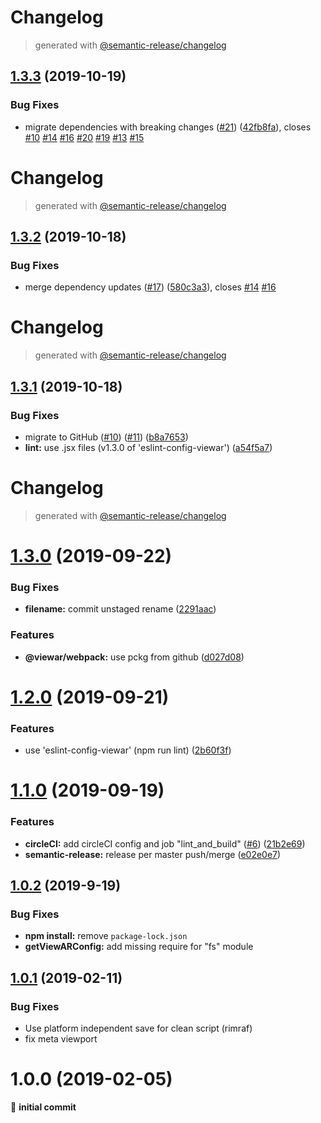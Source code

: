 # Changelog
> generated with [@semantic-release/changelog](https://github.com/semantic-release/changelog)

## [1.3.3](https://github.com/viewar/viewar-boilerplate-react/compare/v1.3.2...v1.3.3) (2019-10-19)


### Bug Fixes

* migrate dependencies with breaking changes ([#21](https://github.com/viewar/viewar-boilerplate-react/issues/21)) ([42fb8fa](https://github.com/viewar/viewar-boilerplate-react/commit/42fb8fa4d82ff9dbd3b1be7545e5d5e435056a8a)), closes [#10](https://github.com/viewar/viewar-boilerplate-react/issues/10) [#14](https://github.com/viewar/viewar-boilerplate-react/issues/14) [#16](https://github.com/viewar/viewar-boilerplate-react/issues/16) [#20](https://github.com/viewar/viewar-boilerplate-react/issues/20) [#19](https://github.com/viewar/viewar-boilerplate-react/issues/19) [#13](https://github.com/viewar/viewar-boilerplate-react/issues/13) [#15](https://github.com/viewar/viewar-boilerplate-react/issues/15)

# Changelog

> generated with [@semantic-release/changelog](https://github.com/semantic-release/changelog)

## [1.3.2](https://github.com/viewar/viewar-boilerplate-react/compare/v1.3.1...v1.3.2) (2019-10-18)


### Bug Fixes

* merge dependency updates ([#17](https://github.com/viewar/viewar-boilerplate-react/issues/17)) ([580c3a3](https://github.com/viewar/viewar-boilerplate-react/commit/580c3a314f8c71158a077b2fa00b528c20c806ed)), closes [#14](https://github.com/viewar/viewar-boilerplate-react/issues/14) [#16](https://github.com/viewar/viewar-boilerplate-react/issues/16)

# Changelog

> generated with [@semantic-release/changelog](https://github.com/semantic-release/changelog)

## [1.3.1](https://github.com/viewar/viewar-boilerplate-react/compare/v1.3.0...v1.3.1) (2019-10-18)

### Bug Fixes

* migrate to GitHub ([#10](https://github.com/viewar/viewar-boilerplate-react/issues/10)) ([#11](https://github.com/viewar/viewar-boilerplate-react/issues/11)) ([b8a7653](https://github.com/viewar/viewar-boilerplate-react/commit/b8a7653936769c76fdb4833745237e79e157ae0a))
* **lint:** use .jsx files (v1.3.0 of 'eslint-config-viewar') ([a54f5a7](https://github.com/viewar/viewar-boilerplate-react/commit/a54f5a71af22eb7e353bb668a4b1dda8a877cb56))

# Changelog

> generated with [@semantic-release/changelog](https://github.com/semantic-release/changelog)

# [1.3.0](https://github.com/viewar/viewar-boilerplate-react/compare/v1.2.0...v1.3.0) (2019-09-22)

### Bug Fixes

- **filename:** commit unstaged rename ([2291aac](https://github.com/viewar/viewar-boilerplate-react/commit/2291aac))

### Features

- **@viewar/webpack:** use pckg from github ([d027d08](https://github.com/viewar/viewar-boilerplate-react/commit/d027d08))

# [1.2.0](https://github.com/viewar/viewar-boilerplate-react/compare/v1.1.0...v1.2.0) (2019-09-21)

### Features

- use 'eslint-config-viewar' (npm run lint) ([2b60f3f](https://github.com/viewar/viewar-boilerplate-react/commit/2b60f3f))

# [1.1.0](https://github.com/viewar/viewar-boilerplate-react/compare/v1.0.2...v1.1.0) (2019-09-19)

### Features

- **circleCI:** add circleCI config and job "lint_and_build" ([#6](https://github.com/viewar/viewar-boilerplate-react/issues/6)) ([21b2e69](https://github.com/viewar/viewar-boilerplate-react/commit/21b2e69))
- **semantic-release:** release per master push/merge ([e02e0e7](https://github.com/viewar/viewar-boilerplate-react/commit/e02e0e7))

## [1.0.2](https://github.com/viewar/viewar-boilerplate-react/compare/v1.0.1...v1.0.2) (2019-9-19)

### Bug Fixes

- **npm install:** remove `package-lock.json`
- **getViewARConfig:** add missing require for "fs" module

## [1.0.1](https://github.com/viewar/viewar-boilerplate-react/compare/v1.0.0...v1.0.1) (2019-02-11)

### Bug Fixes

- Use platform independent save for clean script (rimraf)
- fix meta viewport

# 1.0.0 (2019-02-05)

🎉 **initial commit**
